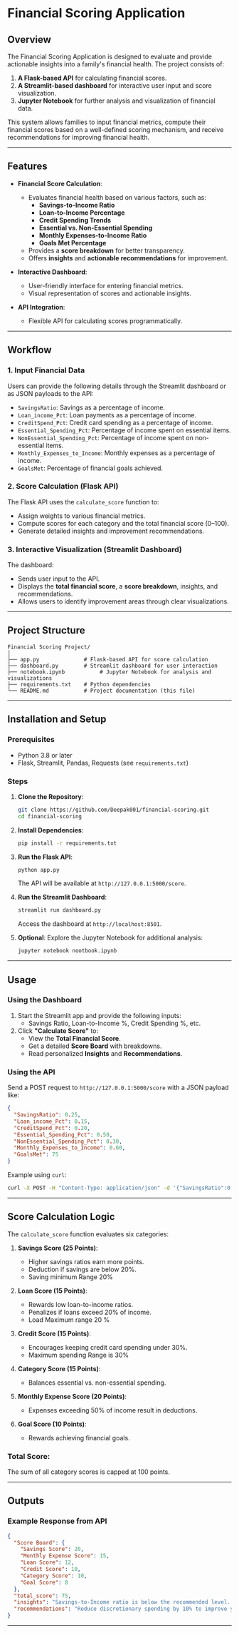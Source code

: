 
# Financial Scoring Application

## **Overview**
The Financial Scoring Application is designed to evaluate and provide actionable insights into a family's financial health. The project consists of:
1. **A Flask-based API** for calculating financial scores.
2. **A Streamlit-based dashboard** for interactive user input and score visualization.
3. **Jupyter Notebook** for further analysis and visualization of financial data.

This system allows families to input financial metrics, compute their financial scores based on a well-defined scoring mechanism, and receive recommendations for improving financial health.

---

## **Features**
- **Financial Score Calculation**:
  - Evaluates financial health based on various factors, such as:
    - **Savings-to-Income Ratio**
    - **Loan-to-Income Percentage**
    - **Credit Spending Trends**
    - **Essential vs. Non-Essential Spending**
    - **Monthly Expenses-to-Income Ratio**
    - **Goals Met Percentage**
  - Provides a **score breakdown** for better transparency.
  - Offers **insights** and **actionable recommendations** for improvement.

- **Interactive Dashboard**:
  - User-friendly interface for entering financial metrics.
  - Visual representation of scores and actionable insights.

- **API Integration**:
  - Flexible API for calculating scores programmatically.

---

## **Workflow**
### 1. **Input Financial Data**
Users can provide the following details through the Streamlit dashboard or as JSON payloads to the API:
  - `SavingsRatio`: Savings as a percentage of income.
  - `Loan_income_Pct`: Loan payments as a percentage of income.
  - `CreditSpend_Pct`: Credit card spending as a percentage of income.
  - `Essential_Spending_Pct`: Percentage of income spent on essential items.
  - `NonEssential_Spending_Pct`: Percentage of income spent on non-essential items.
  - `Monthly_Expenses_to_Income`: Monthly expenses as a percentage of income.
  - `GoalsMet`: Percentage of financial goals achieved.

### 2. **Score Calculation (Flask API)**
The Flask API uses the `calculate_score` function to:
- Assign weights to various financial metrics.
- Compute scores for each category and the total financial score (0–100).
- Generate detailed insights and improvement recommendations.

### 3. **Interactive Visualization (Streamlit Dashboard)**
The dashboard:
- Sends user input to the API.
- Displays the **total financial score**, a **score breakdown**, insights, and recommendations.
- Allows users to identify improvement areas through clear visualizations.

---

## **Project Structure**
```
Financial Scoring Project/
│
├── app.py              # Flask-based API for score calculation
├── dashboard.py        # Streamlit dashboard for user interaction
├── notebook.ipynb           # Jupyter Notebook for analysis and visualizations
├── requirements.txt    # Python dependencies
└── README.md           # Project documentation (this file)
```

---

## **Installation and Setup**

### Prerequisites
- Python 3.8 or later
- Flask, Streamlit, Pandas, Requests (see `requirements.txt`)

### Steps
1. **Clone the Repository**:
   ```bash
   git clone https://github.com/Deepak001/financial-scoring.git
   cd financial-scoring
   ```

2. **Install Dependencies**:
   ```bash
   pip install -r requirements.txt
   ```

3. **Run the Flask API**:
   ```bash
   python app.py
   ```
   The API will be available at `http://127.0.0.1:5000/score`.

4. **Run the Streamlit Dashboard**:
   ```bash
   streamlit run dashboard.py
   ```
   Access the dashboard at `http://localhost:8501`.

5. **Optional**: Explore the Jupyter Notebook for additional analysis:
   ```bash
   jupyter notebook nootbook.ipynb
   ```

---

## **Usage**

### **Using the Dashboard**
1. Start the Streamlit app and provide the following inputs:
   - Savings Ratio, Loan-to-Income %, Credit Spending %, etc.
2. Click **"Calculate Score"** to:
   - View the **Total Financial Score**.
   - Get a detailed **Score Board** with breakdowns.
   - Read personalized **Insights** and **Recommendations**.

### **Using the API**
Send a POST request to `http://127.0.0.1:5000/score` with a JSON payload like:
```json
{
  "SavingsRatio": 0.25,
  "Loan_income_Pct": 0.15,
  "CreditSpend_Pct": 0.20,
  "Essential_Spending_Pct": 0.50,
  "NonEssential_Spending_Pct": 0.30,
  "Monthly_Expenses_to_Income": 0.60,
  "GoalsMet": 75
}
```

Example using `curl`:
```bash
curl -X POST -H "Content-Type: application/json" -d '{"SavingsRatio":0.25, "Loan_income_Pct":0.15, "CreditSpend_Pct":0.20, "Essential_Spending_Pct":0.50, "NonEssential_Spending_Pct":0.30, "Monthly_Expenses_to_Income":0.60, "GoalsMet":75}' http://127.0.0.1:5000/score
```

---

## **Score Calculation Logic**
The `calculate_score` function evaluates six categories:

1. **Savings Score (25 Points)**:
   - Higher savings ratios earn more points.
   - Deduction if savings are below 20%.
   - Saving minimum Range 20%

2. **Loan Score (15 Points)**:
   - Rewards low loan-to-income ratios.
   - Penalizes if loans exceed 20% of income.
   - Load Maximum range 20 %

3. **Credit Score (15 Points)**:
   - Encourages keeping credit card spending under 30%.
   - Maximum spending Range is 30% 

4. **Category Score (15 Points)**:
   - Balances essential vs. non-essential spending.

5. **Monthly Expense Score (20 Points)**:
   - Expenses exceeding 50% of income result in deductions.

6. **Goal Score (10 Points)**:
   - Rewards achieving financial goals.

### Total Score:
The sum of all category scores is capped at 100 points.

---

## **Outputs**
### **Example Response from API**
```json
{
  "Score Board": {
    "Savings Score": 20,
    "Monthly Expense Score": 15,
    "Loan Score": 12,
    "Credit Score": 10,
    "Category Score": 10,
    "Goal Score": 8
  },
  "total_score": 75,
  "insights": "Savings-to-Income ratio is below the recommended level...",
  "recommendations": "Reduce discretionary spending by 10% to improve your score."
}
```

---


